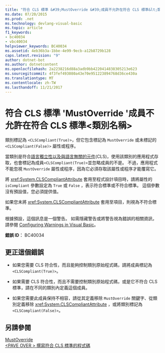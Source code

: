 ```yaml
---
title: "符合 CLS 標準 &#39;MustOverride &#39;成員不允許在符合 CLS 標準&lt;類別名稱&gt;"
ms.date: 07/20/2015
ms.prod: .net
ms.technology: devlang-visual-basic
ms.topic: article
f1_keywords:
- bc40034
- vbc40034
helpviewer_keywords: BC40034
ms.assetid: 4eb36b3a-1bbe-4e99-9ecb-a12b8729b128
caps.latest.revision: "9"
author: dotnet-bot
ms.author: dotnetcontent
ms.openlocfilehash: 2a2238216d88a3adb9bb4220414838305213e623
ms.sourcegitcommit: 4f3fef493080a43e70e951223894768d36ce430a
ms.translationtype: MT
ms.contentlocale: zh-TW
ms.lasthandoff: 11/21/2017
---
```

# <a name="non-cls-compliant-39mustoverride39-member-is-not-allowed-in-a-cls-compliant-ltclassnamegt"></a>符合 CLS 標準 &#39;MustOverride &#39;成員不允許在符合 CLS 標準&lt;類別名稱&gt;
類別標記為 `<CLSCompliant(True)>`，但它包含標記為 `MustOverride` 或未標記的 `<CLSCompliant(False)>` 屬性或程序。  
  
 當類別是符合[語言獨立性以及與語言無關的元件](https://msdn.microsoft.com/library/12a7a7h3)(CLS)，使用該類別的應用程式存取，也會標記為成員`<CLSCompliant(True)>`並忽略成員的不是。 不過，應用程式不能忽視 `MustOverride` 屬性或程序，因為它必須存取該屬性或程序才能覆寫它。  
  
 將 <xref:System.CLSCompliantAttribute> 套用至程式設計項目時，請將屬性的 `isCompliant` 參數設定為 `True` 或 `False` ，表示符合標準或不符合標準。 這個參數沒有預設值，您必須提供值。  
  
 如果您未將 <xref:System.CLSCompliantAttribute> 套用至項目，則視為不符合標準。  
  
 根據預設，這個訊息是一個警告。 如需隱藏警告或將警告視為錯誤的相關資訊，請參閱 [Configuring Warnings in Visual Basic](/visualstudio/ide/configuring-warnings-in-visual-basic)。  
  
 **錯誤 ID︰** BC40034  
  
## <a name="to-correct-this-error"></a>更正這個錯誤  
  
-   如果您需要 CLS 符合性，而且能夠控制類別原始程式碼，請將成員標記為 `<CLSCompliant(True)>`。  
  
-   如果需要 CLS 符合性，而且不需要控制類別原始程式碼，或是它不符合 CLS 標準，請在不同的類別內定義這個成員。  
  
-   如果您需要此成員保持不相容，請從其定義移除 `MustOverride` 關鍵字、從類別定義移除 <xref:System.CLSCompliantAttribute> ，或將類別標記為 `<CLSCompliant(False)>`。  
  
## <a name="see-also"></a>另請參閱  
 [MustOverride](../../visual-basic/language-reference/modifiers/mustoverride.md)  
 [\<PAVE OVER > 撰寫符合 CLS 標準的程式碼](http://msdn.microsoft.com/en-us/4c705105-69a2-4e5e-b24e-0633bc32c7f3)
